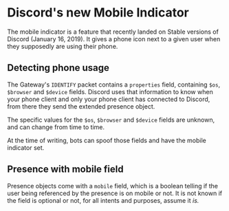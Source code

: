 # Discord's new Mobile Indicator

The mobile indicator is a feature that recently landed on Stable versions of
Discord (January 16, 2019). It gives a phone icon next to a given user when
they supposedly are using their phone.

## Detecting phone usage

The Gateway's `IDENTIFY` packet contains a `properties` field, containing
`$os`, `$browser` and `$device` fields. Discord uses that information to know
when your phone client and only your phone client has connected to Discord,
from there they send the extended presence object.

The specific values for the `$os`, `$browser` and `$device` fields are unknown,
and can change from time to time.

At the time of writing, bots can spoof those fields and have the mobile
indicator set.

## Presence with mobile field

Presence objects come with a `mobile` field, which is a boolean telling if
the user being referenced by the presence is on mobile or not. It is not known
if the field is optional or not, for all intents and purposes, assume it *is.*
